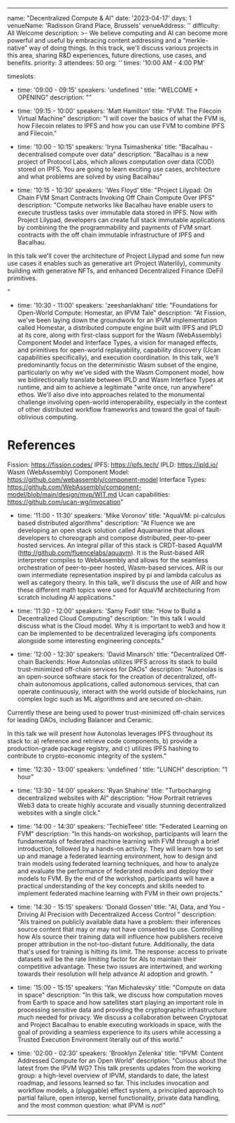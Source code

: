 ---

name: "Decentralized Compute & AI"
date: '2023-04-17'
days: 1
venueName: 'Radisson Grand Place, Brussels'
venueAddress: ''
difficulty: All Welcome
description: >-
  We believe computing and AI can become more powerful and useful by embracing content addressing and a “merkle-native” way of doing things. In this track, we'll discuss various projects in this area, sharing R&D experiences, future directions, use cases, and benefits.
priority: 3
attendees: 50
org: ''
times: '10:00 AM - 4:00 PM'

timeslots:
  - time: '09:00 - 09:15'
    speakers: 'undefined '
    title: "WELCOME + OPENING"
    description: ""

  - time: '09:15 - 10:00'
    speakers: 'Matt Hamilton'
    title: "FVM: The Filecoin Virtual Machine"
    description: "I will cover the basics of what the FVM is, how Filecoin relates to IPFS and how you can use FVM to combine IPFS and Filecoin."

  - time: '10:00 - 10:15'
    speakers: 'Iryna Tsimashenka'
    title: "Bacalhau - decentralised compute over data"
    description: "Bacalhau is a new project of Protocol Labs, which allows computation over data (COD) stored on IPFS. You are going to learn exciting use cases, architecture and what problems are solved by using Bacalhau"

  - time: '10:15 - 10:30'
    speakers: 'Wes Floyd'
    title: "Project Lilypad: On Chain FVM Smart Contracts Invoking Off Chain Compute Over IPFS"
    description: "Compute networks like Bacalhau have enable users to execute trustless tasks over immutable data stored in IPFS. Now with Project Lilypad, developers can create full stack immutable applications by combining the the programmability and payments of FVM smart contracts with the off chain immutable infrastructure of IPFS and Bacalhau.

In this talk we'll cover the architecture of Project Lilypad and some fun new use cases it enables such as generative art (Project Waterlily), community building with generative NFTs, and enhanced Decentralized Finance (DeFi) primitives.


"

  - time: '10:30 - 11:00'
    speakers: 'zeeshanlakhani'
    title: "Foundations for Open-World Compute: Homestar, an IPVM Tale"
    description: "At Fission, we've been laying down the groundwork for an IPVM implementation called Homestar, a distributed compute engine built with IPFS and IPLD at its core, along with first-class support for the Wasm (WebAssembly) Component Model and Interface Types, a vision for managed effects, and primitives for open-world replayability, capability discovery (Ucan capabilities specifically), and execution coordination. In this talk, we'll predominantly focus on the deterministic Wasm subset of the engine, particularly on why we've sided with the Wasm Component model, how we bidirectionally translate between IPLD and Wasm Interface Types at runtime, and aim to achieve a legitimate &#34;write once, run anywhere&#34; ethos. We'll also dive into approaches related to the monumental challenge involving open-world interoperability, especially in the context of other distributed workflow frameworks and toward the goal of fault-oblivious computing.


References
========
Fission: https://fission.codes/
IPFS: https://ipfs.tech/
IPLD: https://ipld.io/
Wasm (WebAssembly) Component Model: https://github.com/webassembly/component-model
Interface Types: https://github.com/WebAssembly/component-model/blob/main/design/mvp/WIT.md
Ucan capabilities: https://github.com/ucan-wg/invocation"

  - time: '11:00 - 11:30'
    speakers: 'Mike Voronov'
    title: "AquaVM: pi-calculus based distributed algorithms"
    description: "At Fluence we are developing an open stack solution called Aquamarine that allows developers to choreograph and compose distributed, peer-to-peer hosted services. An integral pillar of this stack is CRDT-based AquaVM (http://github.com/fluencelabs/aquavm). It is the Rust-based AIR interpreter compiles to WebAssembly and allows for the seamless orchestration of peer-to-peer hosted, Wasm-based services. AIR is our own intermediate representation inspired by pi and lambda calculus as well as category theory.
In this talk, we'll discuss the use of AIR and how these different math topics were used for AquaVM architecturing from scratch including AI applications."

  - time: '11:30 - 12:00'
    speakers: 'Samy Fodil'
    title: "How to Build a Decentralized Cloud Computing"
    description: "In this talk I would discuss what is the Cloud model. Why it is important to web3 and how it can be implemented to be decentralized leveraging ipfs components alongside some interesting engineering concepts."

  - time: '12:00 - 12:30'
    speakers: 'David Minarsch'
    title: "Decentralized Off-chain Backends: How Autonolas utilizes IPFS across its stack to build trust-minimized off-chain services for DAOs"
    description: "Autonolas is an open-source software stack for the creation of decentralized, off-chain autonomous applications, called autonomous services, that can operate continuously, interact with the world outside of blockchains, run complex logic such as ML algorithms and are secured on-chain.

Currently these are being used to power trust-minimized off-chain services for leading DAOs, including Balancer and Ceramic. 

In this talk we will present how Autonolas leverages IPFS throughout its stack to: a) reference and retrieve code components, b) provide a production-grade package registry, and c) utilizes IPFS hashing to contribute to crypto-economic integrity of the system."

  - time: '12:30 - 13:00'
    speakers: 'undefined '
    title: "LUNCH"
    description: "1 hour"

  - time: '13:30 - 14:00'
    speakers: 'Ryan Shahine'
    title: "Turbocharging decentralized websites with AI"
    description: "How Portrait retrieves Web3 data to create highly accurate and visually stunning decentralized websites with a single click."

  - time: '14:00 - 14:30'
    speakers: 'TechieTeee'
    title: "Federated Learning on FVM"
    description: "In this hands-on workshop, participants will learn the fundamentals of federated machine learning with FVM through a brief introduction, followed by a hands-on activity. They will learn how to set up and manage a federated learning environment, how to design and train models using federated learning techniques, and how to analyze and evaluate the performance of federated models and deploy their models to FVM. By the end of the workshop, participants will have a practical understanding of the key concepts and skills needed to implement federated machine learning with FVM in their own projects."

  - time: '14:30 - 15:15'
    speakers: 'Donald Gossen'
    title: "AI, Data, and You - Driving AI Precision with Decentralized Access Control "
    description: "AIs trained on publicly available data have a problem: their inferences source content that may or may not have consented to use. Controlling how AIs source their training data will influence how publishers receive proper attribution in the not-too-distant future. Additionally, the data that's used for training is hitting its limit. The response: access to private datasets will be the rate limiting factor for AIs to maintain their competitive advantage. These two issues are intertwined, and working towards their resolution will help advance AI adoption and growth.
"

  - time: '15:00 - 15:15'
    speakers: 'Yan Michalevsky'
    title: "Compute on data in space"
    description: "In this talk, we discuss how computation moves from Earth to space and how satellites start playing an important role in processing sensitive data and providing the cryptographic infrastructure much needed for privacy. We discuss a collaboration between Cryptosat and Project Bacalhau to enable executing workloads in space, with the goal of providing a seamless experience to its users while accessing a Trusted Execution Environment literally out of this world."

  - time: '02:00 - 02:30'
    speakers: 'Brooklyn Zelenka'
    title: "IPVM: Content Addressed Compute for an Open World"
    description: "Curious about the latest from the IPVM WG? This talk presents updates from the working group: a high-level overview of IPVM, standards to date, the latest roadmap, and lessons learned so far. This includes invocation and workflow models, a (pluggable) effect system, a principled approach to partial failure, open interop, kernel functionality, private data handling, and the most common question: what IPVM is *not*!"

---
